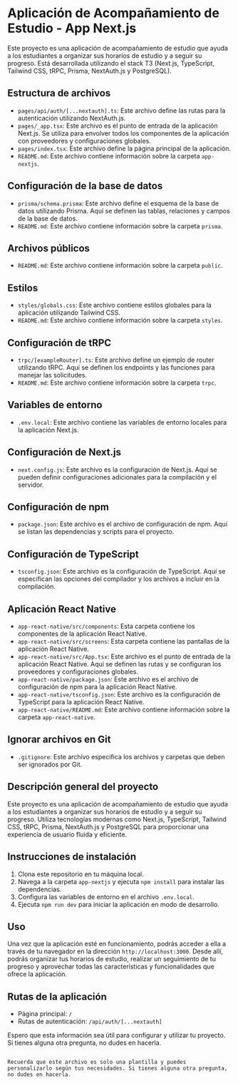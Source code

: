 # Aplicación de Acompañamiento de Estudio - App Next.js

Este proyecto es una aplicación de acompañamiento de estudio que ayuda a los estudiantes a organizar sus horarios de estudio y a seguir su progreso. Está desarrollada utilizando el stack T3 (Next.js, TypeScript, Tailwind CSS, tRPC, Prisma, NextAuth.js y PostgreSQL).

## Estructura de archivos

- `pages/api/auth/[...nextauth].ts`: Este archivo define las rutas para la autenticación utilizando NextAuth.js.
- `pages/_app.tsx`: Este archivo es el punto de entrada de la aplicación Next.js. Se utiliza para envolver todos los componentes de la aplicación con proveedores y configuraciones globales.
- `pages/index.tsx`: Este archivo define la página principal de la aplicación.
- `README.md`: Este archivo contiene información sobre la carpeta `app-nextjs`.

## Configuración de la base de datos

- `prisma/schema.prisma`: Este archivo define el esquema de la base de datos utilizando Prisma. Aquí se definen las tablas, relaciones y campos de la base de datos.
- `README.md`: Este archivo contiene información sobre la carpeta `prisma`.

## Archivos públicos

- `README.md`: Este archivo contiene información sobre la carpeta `public`.

## Estilos

- `styles/globals.css`: Este archivo contiene estilos globales para la aplicación utilizando Tailwind CSS.
- `README.md`: Este archivo contiene información sobre la carpeta `styles`.

## Configuración de tRPC

- `trpc/[exampleRouter].ts`: Este archivo define un ejemplo de router utilizando tRPC. Aquí se definen los endpoints y las funciones para manejar las solicitudes.
- `README.md`: Este archivo contiene información sobre la carpeta `trpc`.

## Variables de entorno

- `.env.local`: Este archivo contiene las variables de entorno locales para la aplicación Next.js.

## Configuración de Next.js

- `next.config.js`: Este archivo es la configuración de Next.js. Aquí se pueden definir configuraciones adicionales para la compilación y el servidor.

## Configuración de npm

- `package.json`: Este archivo es el archivo de configuración de npm. Aquí se listan las dependencias y scripts para el proyecto.

## Configuración de TypeScript

- `tsconfig.json`: Este archivo es la configuración de TypeScript. Aquí se especifican las opciones del compilador y los archivos a incluir en la compilación.

## Aplicación React Native

- `app-react-native/src/components`: Esta carpeta contiene los componentes de la aplicación React Native.
- `app-react-native/src/screens`: Esta carpeta contiene las pantallas de la aplicación React Native.
- `app-react-native/src/App.tsx`: Este archivo es el punto de entrada de la aplicación React Native. Aquí se definen las rutas y se configuran los proveedores y configuraciones globales.
- `app-react-native/package.json`: Este archivo es el archivo de configuración de npm para la aplicación React Native.
- `app-react-native/tsconfig.json`: Este archivo es la configuración de TypeScript para la aplicación React Native.
- `app-react-native/README.md`: Este archivo contiene información sobre la carpeta `app-react-native`.

## Ignorar archivos en Git

- `.gitignore`: Este archivo especifica los archivos y carpetas que deben ser ignorados por Git.

## Descripción general del proyecto

Este proyecto es una aplicación de acompañamiento de estudio que ayuda a los estudiantes a organizar sus horarios de estudio y a seguir su progreso. Utiliza tecnologías modernas como Next.js, TypeScript, Tailwind CSS, tRPC, Prisma, NextAuth.js y PostgreSQL para proporcionar una experiencia de usuario fluida y eficiente.

## Instrucciones de instalación

1. Clona este repositorio en tu máquina local.
2. Navega a la carpeta `app-nextjs` y ejecuta `npm install` para instalar las dependencias.
3. Configura las variables de entorno en el archivo `.env.local`.
4. Ejecuta `npm run dev` para iniciar la aplicación en modo de desarrollo.

## Uso

Una vez que la aplicación esté en funcionamiento, podrás acceder a ella a través de tu navegador en la dirección `http://localhost:3000`. Desde allí, podrás organizar tus horarios de estudio, realizar un seguimiento de tu progreso y aprovechar todas las características y funcionalidades que ofrece la aplicación.

## Rutas de la aplicación

- Página principal: `/`
- Rutas de autenticación: `/api/auth/[...nextauth]`

Espero que esta información sea útil para configurar y utilizar tu proyecto. Si tienes alguna otra pregunta, no dudes en hacerla.
```

Recuerda que este archivo es solo una plantilla y puedes personalizarlo según tus necesidades. Si tienes alguna otra pregunta, no dudes en hacerla.